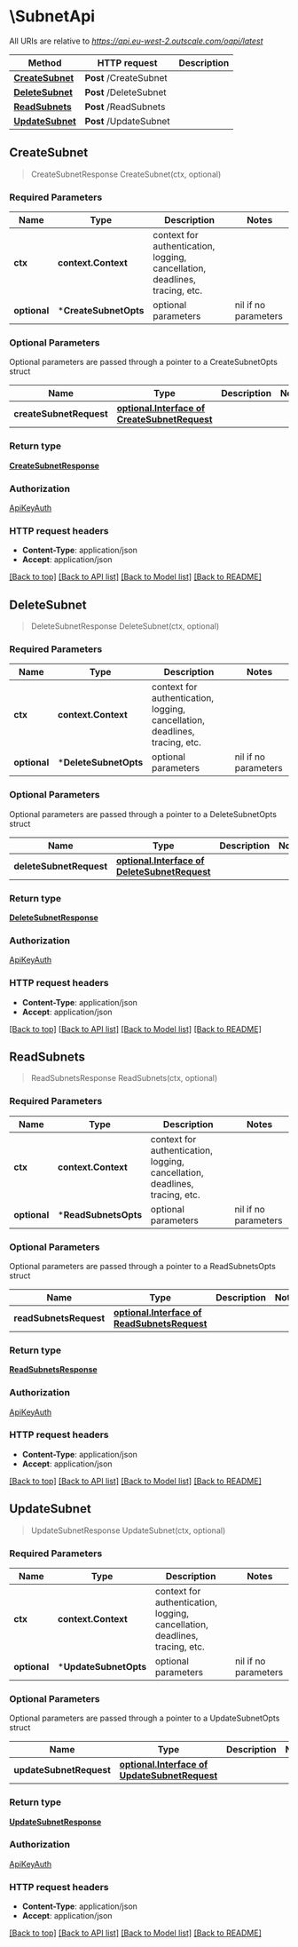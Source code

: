 # \SubnetApi

All URIs are relative to *https://api.eu-west-2.outscale.com/oapi/latest*

Method | HTTP request | Description
------------- | ------------- | -------------
[**CreateSubnet**](SubnetApi.md#CreateSubnet) | **Post** /CreateSubnet | 
[**DeleteSubnet**](SubnetApi.md#DeleteSubnet) | **Post** /DeleteSubnet | 
[**ReadSubnets**](SubnetApi.md#ReadSubnets) | **Post** /ReadSubnets | 
[**UpdateSubnet**](SubnetApi.md#UpdateSubnet) | **Post** /UpdateSubnet | 



## CreateSubnet

> CreateSubnetResponse CreateSubnet(ctx, optional)



### Required Parameters


Name | Type | Description  | Notes
------------- | ------------- | ------------- | -------------
**ctx** | **context.Context** | context for authentication, logging, cancellation, deadlines, tracing, etc.
 **optional** | ***CreateSubnetOpts** | optional parameters | nil if no parameters

### Optional Parameters

Optional parameters are passed through a pointer to a CreateSubnetOpts struct


Name | Type | Description  | Notes
------------- | ------------- | ------------- | -------------
 **createSubnetRequest** | [**optional.Interface of CreateSubnetRequest**](CreateSubnetRequest.md)|  | 

### Return type

[**CreateSubnetResponse**](CreateSubnetResponse.md)

### Authorization

[ApiKeyAuth](../README.md#ApiKeyAuth)

### HTTP request headers

- **Content-Type**: application/json
- **Accept**: application/json

[[Back to top]](#) [[Back to API list]](../README.md#documentation-for-api-endpoints)
[[Back to Model list]](../README.md#documentation-for-models)
[[Back to README]](../README.md)


## DeleteSubnet

> DeleteSubnetResponse DeleteSubnet(ctx, optional)



### Required Parameters


Name | Type | Description  | Notes
------------- | ------------- | ------------- | -------------
**ctx** | **context.Context** | context for authentication, logging, cancellation, deadlines, tracing, etc.
 **optional** | ***DeleteSubnetOpts** | optional parameters | nil if no parameters

### Optional Parameters

Optional parameters are passed through a pointer to a DeleteSubnetOpts struct


Name | Type | Description  | Notes
------------- | ------------- | ------------- | -------------
 **deleteSubnetRequest** | [**optional.Interface of DeleteSubnetRequest**](DeleteSubnetRequest.md)|  | 

### Return type

[**DeleteSubnetResponse**](DeleteSubnetResponse.md)

### Authorization

[ApiKeyAuth](../README.md#ApiKeyAuth)

### HTTP request headers

- **Content-Type**: application/json
- **Accept**: application/json

[[Back to top]](#) [[Back to API list]](../README.md#documentation-for-api-endpoints)
[[Back to Model list]](../README.md#documentation-for-models)
[[Back to README]](../README.md)


## ReadSubnets

> ReadSubnetsResponse ReadSubnets(ctx, optional)



### Required Parameters


Name | Type | Description  | Notes
------------- | ------------- | ------------- | -------------
**ctx** | **context.Context** | context for authentication, logging, cancellation, deadlines, tracing, etc.
 **optional** | ***ReadSubnetsOpts** | optional parameters | nil if no parameters

### Optional Parameters

Optional parameters are passed through a pointer to a ReadSubnetsOpts struct


Name | Type | Description  | Notes
------------- | ------------- | ------------- | -------------
 **readSubnetsRequest** | [**optional.Interface of ReadSubnetsRequest**](ReadSubnetsRequest.md)|  | 

### Return type

[**ReadSubnetsResponse**](ReadSubnetsResponse.md)

### Authorization

[ApiKeyAuth](../README.md#ApiKeyAuth)

### HTTP request headers

- **Content-Type**: application/json
- **Accept**: application/json

[[Back to top]](#) [[Back to API list]](../README.md#documentation-for-api-endpoints)
[[Back to Model list]](../README.md#documentation-for-models)
[[Back to README]](../README.md)


## UpdateSubnet

> UpdateSubnetResponse UpdateSubnet(ctx, optional)



### Required Parameters


Name | Type | Description  | Notes
------------- | ------------- | ------------- | -------------
**ctx** | **context.Context** | context for authentication, logging, cancellation, deadlines, tracing, etc.
 **optional** | ***UpdateSubnetOpts** | optional parameters | nil if no parameters

### Optional Parameters

Optional parameters are passed through a pointer to a UpdateSubnetOpts struct


Name | Type | Description  | Notes
------------- | ------------- | ------------- | -------------
 **updateSubnetRequest** | [**optional.Interface of UpdateSubnetRequest**](UpdateSubnetRequest.md)|  | 

### Return type

[**UpdateSubnetResponse**](UpdateSubnetResponse.md)

### Authorization

[ApiKeyAuth](../README.md#ApiKeyAuth)

### HTTP request headers

- **Content-Type**: application/json
- **Accept**: application/json

[[Back to top]](#) [[Back to API list]](../README.md#documentation-for-api-endpoints)
[[Back to Model list]](../README.md#documentation-for-models)
[[Back to README]](../README.md)

